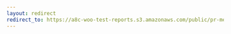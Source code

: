 ```yaml
---
layout: redirect
redirect_to: https://a8c-woo-test-reports.s3.amazonaws.com/public/pr-merge/39605/api/index.html
---
```

